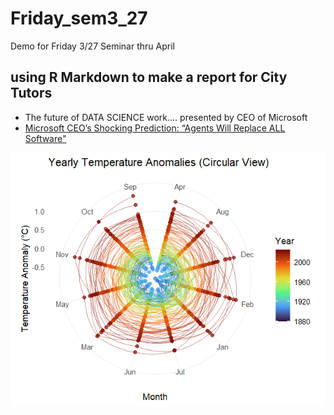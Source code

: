 # Friday_sem3_27
Demo for Friday 3/27 Seminar  thru April
## using R Markdown to make a report for City Tutors
- The future of DATA SCIENCE work....  presented by CEO of Microsoft
- [Microsoft CEO’s Shocking Prediction: “Agents Will Replace ALL Software"](https://www.youtube.com/watch?v=uGOLYz2pgr8)

![Rplot2](https://github.com/franklopresti/Friday_sem3_27/blob/main/Rplot2.png)
